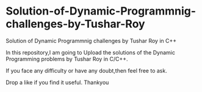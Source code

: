 # Solution-of-Dynamic-Programmnig-challenges-by-Tushar-Roy
Solution of Dynamic Programmnig challenges by Tushar Roy in C++

In this repository,I am going to Upload the solutions of the Dynamic Programming problems by Tushar Roy in C/C++.

If you face any difficulty or have any doubt,then feel free to ask.

Drop a like if you find it useful. Thankyou
